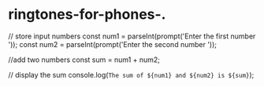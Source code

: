 # ringtones-for-phones-.
// store input numbers
const num1 = parseInt(prompt('Enter the first number '));
const num2 = parseInt(prompt('Enter the second number '));

//add two numbers
const sum = num1 + num2;

// display the sum
console.log(`The sum of ${num1} and ${num2} is ${sum}`);
